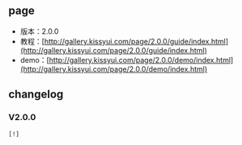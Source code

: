 ## page

* 版本：2.0.0
* 教程：[http://gallery.kissyui.com/page/2.0.0/guide/index.html](http://gallery.kissyui.com/page/2.0.0/guide/index.html)
* demo：[http://gallery.kissyui.com/page/2.0.0/demo/index.html](http://gallery.kissyui.com/page/2.0.0/demo/index.html)

## changelog

### V2.0.0

    [!]


